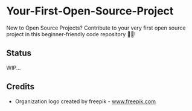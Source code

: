 # Your-First-Open-Source-Project
New to Open Source Projects? Contribute to your very first open source project in this beginner-friendly code repository 👨‍💻!

## Status
WIP...

## Credits
- Organization logo created by freepik - <a href="https://www.freepik.com/vectors/html">www.freepik.com</a>


